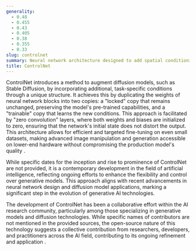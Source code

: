 ```yaml
---
generality:
  - 0.48
  - 0.455
  - 0.43
  - 0.405
  - 0.38
  - 0.355
  - 0.33
slug: controlnet
summary: Neural network architecture designed to add spatial conditioning controls to diffusion models, enabling precise manipulation without altering the original model's integrity.
title: ControlNet
---
```


ControlNet introduces a method to augment diffusion models, such as Stable Diffusion, by incorporating additional, task-specific conditions through a unique structure. It achieves this by duplicating the weights of neural network blocks into two copies: a "locked" copy that remains unchanged, preserving the model's pre-trained capabilities, and a "trainable" copy that learns the new conditions. This approach is facilitated by "zero convolution" layers, where both weights and biases are initialized to zero, ensuring that the network's initial state does not distort the output. This architecture allows for efficient and targeted fine-tuning on even small datasets, making advanced image manipulation and generation accessible on lower-end hardware without compromising the production model's quality .

While specific dates for the inception and rise to prominence of ControlNet are not provided, it is a contemporary development in the field of artificial intelligence, reflecting ongoing efforts to enhance the flexibility and control over generative models. This approach aligns with recent advancements in neural network design and diffusion model applications, marking a significant step in the evolution of generative AI technologies.

The development of ControlNet has been a collaborative effort within the AI research community, particularly among those specializing in generative models and diffusion technologies. While specific names of contributors are not mentioned in the provided sources, the open-source nature of this technology suggests a collective contribution from researchers, developers, and practitioners across the AI field, contributing to its ongoing refinement and application .
